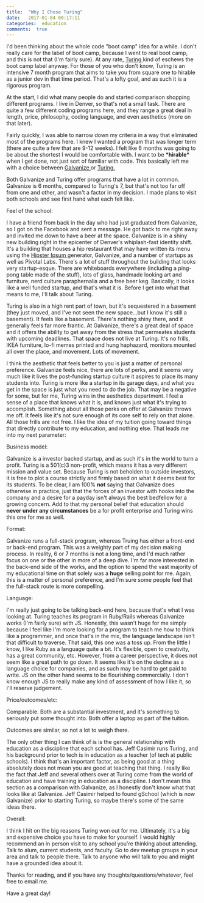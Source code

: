 ```yaml
---
title:  "Why I Chose Turing"
date:   2017-01-04 00:17:11
categories:  education
comments:  true
---
```


I'd been thinking about the whole code "boot camp" idea for a while. I don't really care for the label of boot camp, because I went to real boot camp, and this is not that (I'm fairly sure). At any rate, <a href="https://www.turing.io/"> Turing </a> kind of eschews the boot camp label anyway. For those of you who don't know, Turing is an intensive 7 month program that aims to take you from square one to hirable as a junior dev in that time period. That's a lofty goal, and as such it is a rigorous program.

At the start, I did what many people do and started comparison shopping different programs. I live in Denver, so that's not a small task. There are quite a few different coding programs here, and they range a great deal in length, price, philosophy, coding language, and even aesthetics (more on that later).

Fairly quickly, I was able to narrow down my criteria in a way that eliminated most of the programs here. I knew I wanted a program that was longer term (there are quite a few that are 9-12 weeks). I felt like 6 months was going to be about the shortest I would be comfortable with. I want to be <b>\*hirable\*</b> when I get done, not just sort of familiar with code. This basically left me with a choice between <a href="http://www.galvanize.com/"> Galvanize </a> or <a href="https://www.turing.io/"> Turing. </a>

Both Galvanize and Turing offer programs that have a lot in common. Galvanize is 6 months, compared to Turing's 7, but that's not too far off from one and other, and wasn't a factor in my decision. I made plans to visit both schools and see first hand what each felt like.

Feel of the school:

I have a friend from back in the day who had just graduated from Galvanize, so I got on the Facebook and sent a message. He got back to me right away and invited me down to have a beer at the space. Galvanize is in a shiny new building right in the epicenter of Denver's whiplash-fast identity shift. It's a building that houses a hip restaurant that may have written its menu using the <a href="https://hipsum.co/"> Hipster Ipsum </a> generator, Galvanize, and a number of startups as well as Pivotal Labs. There's a lot of stuff throughout the building that looks very startup-esque. There are whiteboards everywhere (including a ping-pong table made of the stuff), lots of glass, handmade looking art and furniture, nerd culture paraphernalia and a free beer keg. Basically, it looks like a well funded startup, and that's what it is. Before I get into what that means to me, I'll talk about Turing.

Turing is also in a high rent part of town, but it's sequestered in a basement (they just moved, and I've not seen the new space...but I know it's still a basement). It feels like a basement. There's nothing shiny there, and it generally feels far more frantic. At Galvanize, there's a great deal of space and it offers the ability to get away from the stress that permeates students with upcoming deadlines. That space does not live at Turing. It's no frills, IKEA furniture, lo-fi memes printed and hung haphazard, monitors mounted all over the place, and movement. Lots of movement.

I think the aesthetic that feels better to you is just a matter of personal preference. Galvanize feels nice, there are lots of perks, and it seems very much like it lives the post-funding startup culture it aspires to place its many students into. Turing is more like a startup in its garage days, and what you get in the space is just what you need to do the job. That may be a negative for some, but for me, Turing wins in the aesthetics department. I feel a sense of a place that knows what it is, and knows just what it's trying to accomplish. Something about all those perks on offer at Galvanize throws me off. It feels like it's not sure enough of its core self to rely on that alone. All those frills are not free. I like the idea of my tuition going toward things that directly contribute to my education, and nothing else. That leads me into my next parameter:

Business model:

Galvanize is a investor backed startup, and as such it's in the world to turn a profit. Turing is a 501(c)3 non-profit, which means it has a very different mission and value set. Because Turing is not beholden to outside investors, it is free to plot a course strictly and firmly based on what it deems best for its students. To be clear, I am 100% <b>not</b> saying that Galvanize does otherwise in practice, just that the forces of an investor with hooks into the company and a desire for a payday isn't always the best bedfellow for a growing concern. Add to that my personal belief that education should <b>never under any circumstances</b> be a for profit enterprise and Turing wins this one for me as well.

Format:

Galvanize runs a full-stack program, whereas Truing has either a front-end or back-end program. This was a weighty part of my decision making process. In reality, 6 or 7 months is not a long time, and I'd much rather focus on one or the other in more of a deep dive. I'm far more interested in the back-end side of the works, and the option to spend the vast majority of my educational time on that solely was a <b>huge</b> selling point for me. Again, this is a matter of personal preference, and I'm sure some people feel that the full-stack route is more compelling.

Language:

I'm really just going to be talking back-end here, because that's what I was looking at. Turing teaches its program in Ruby/Rails whereas Galvanize works (I'm fairly sure) with JS. Honestly, this wasn't huge for me simply because I feel like I'm more looking for a program to teach me how to think like a programmer, and once that's in the mix, the language landscape isn't that difficult to traverse. That said, this one was a toss up. From the little I know, I like Ruby as a language quite a bit. It's flexible, open to creativity, has a great community, etc. However, from a career perspective, it does not seem like a great path to go down. It seems like it's on the decline as a language choice for companies, and as such may be hard to get paid to write. JS on the other hand seems to be flourishing commercially. I don't know enough JS to really make any kind of assessment of how I like it, so I'll reserve judgement.

Price/outcomes/etc:

Comparable. Both are a substantial investment, and it's something to seriously put some thought into. Both offer a laptop as part of the tuition.

Outcomes are similar, so not a lot to weigh there.

The only other thing I can think of is is the general relationship with education as a discipline that each school has. Jeff Casimir runs Turing, and his background prior to tech is in education as a teacher (of tech at public schools). I think that's an important factor, as being good at a thing absolutely does not mean you are good at teaching that thing. I really like the fact that Jeff and several others over at Turing come from the world of education and have training in education as a discipline. I don't mean this section as a comparison with Galvanize, as I honestly don't know what that looks like at Galvanize. Jeff Casimir helped to found gSchool (which is now Galvanize) prior to starting Turing, so maybe there's some of the same ideas there.

Overall:

I think I hit on the big reasons Turing won out for me. Ultimately, it's a big and expensive choice you have to make for yourself. I would highly recommend an in person visit to any school you're thinking about attending. Talk to alum, current students, and faculty. Go to dev meetup groups in your area and talk to people there. Talk to anyone who will talk to you and might have a grounded idea about it.

Thanks for reading, and if you have any thoughts/questions/whatever, feel free to email me.

Have a great day!
